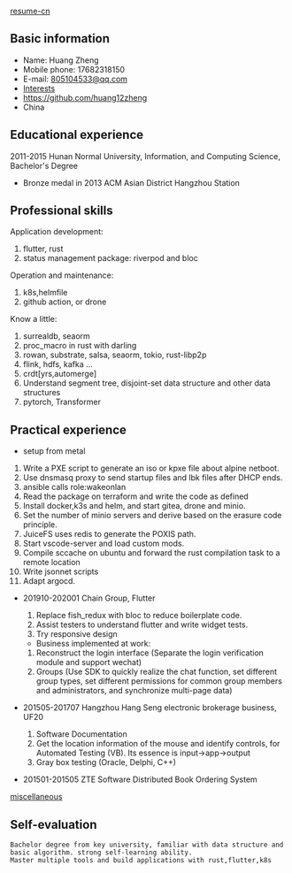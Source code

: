 [resume-cn](index.md)
## Basic information
  + Name: Huang Zheng
  + Mobile phone: 17682318150
  + E-mail: 805104533@qq.com
  + [Interests](Interests.md)
  + https://github.com/huang12zheng
  + China

## Educational experience
2011-2015 Hunan Normal University, Information, and Computing Science, Bachelor's Degree
* Bronze medal in 2013 ACM Asian District Hangzhou Station

## Professional skills
Application development:
1. flutter, rust
2. status management package: riverpod and bloc

Operation and maintenance:
1. k8s,helmfile
2. github action, or drone

Know a little:
1. surrealdb, seaorm
2. proc_macro in rust with darling
3. rowan, substrate, salsa, seaorm, tokio, rust-libp2p
4. flink, hdfs, kafka ...
5. crdt[yrs,automerge]
6. Understand segment tree, disjoint-set data structure and other data structures
7. pytorch, Transformer

## Practical experience

* setup from metal

1. Write a PXE script to generate an iso or kpxe file about alpine netboot.
2. Use dnsmasq proxy to send startup files and lbk files after DHCP ends.
3. ansible calls role:wakeonlan
4. Read the package on terraform and write the code as defined
5. Install docker,k3s and helm, and start gitea, drone and minio.
6. Set the number of minio servers and derive based on the erasure code principle.
7. JuiceFS uses redis to generate the POXIS path.
8. Start vscode-server and load custom mods.
9. Compile sccache on ubuntu and forward the rust compilation task to a remote location
10. Write jsonnet scripts
11. Adapt argocd.

* 201910-202001 Chain Group, Flutter
  1. Replace fish_redux with bloc to reduce boilerplate code.
  2. Assist testers to understand flutter and write widget tests.
  3. Try responsive design

  +  Business implemented at work:
  1. Reconstruct the login interface (Separate the login verification module and support wechat)
  2. Groups (Use SDK to quickly realize the chat function, set different group types, set different permissions for common group members and administrators, and synchronize multi-page data)


* 201505-201707 Hangzhou Hang Seng electronic brokerage business, UF20
  1. Software Documentation
  2. Get the location information of the mouse and identify controls, for Automated Testing (VB). Its essence is input->app->output
  3. Gray box testing (Oracle, Delphi, C++)

* 201501-201505 ZTE Software Distributed Book Ordering System

[miscellaneous](./miscellaneous.md)

## Self-evaluation
```
Bachelor degree from key university, familiar with data structure and basic algorithm. strong self-learning ability.
Master multiple tools and build applications with rust,flutter,k8s
```
